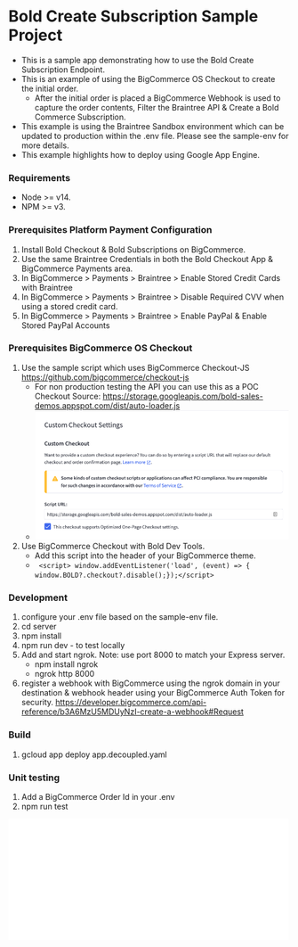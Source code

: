 # Bold Create Subscription Sample Project
- This is a sample app demonstrating how to use the Bold Create Subscription Endpoint.
- This is an example of using the BigCommerce OS Checkout to create the initial order.
   - After the initial order is placed a BigCommerce Webhook is used to capture the order contents, Filter the Braintree API & Create a Bold Commerce Subscription.
- This example is using the Braintree Sandbox environment which can be updated to production within the .env file. Please see the sample-env for more details.
- This example highlights how to deploy using Google App Engine.

### Requirements
* Node >= v14.
* NPM >= v3.

### Prerequisites Platform Payment Configuration
1. Install Bold Checkout & Bold Subscriptions on BigCommerce.
2. Use the same Braintree Credentials in both the Bold Checkout App & BigCommerce Payments area.
3. In BigCommerce > Payments > Braintree > Enable Stored Credit Cards with Braintree
4. In BigCommerce > Payments > Braintree > Disable Required CVV when using a stored credit card.
5. In BigCommerce > Payments > Braintree > Enable PayPal & Enable Stored PayPal Accounts

### Prerequisites BigCommerce OS Checkout
1. Use the sample script which uses BigCommerce Checkout-JS <https://github.com/bigcommerce/checkout-js>
    * For non production testing the API you can use this as a POC Checkout Source: https://storage.googleapis.com/bold-sales-demos.appspot.com/dist/auto-loader.js
    * <img src="/checkout-js.png">
2. Use BigCommerce Checkout with Bold Dev Tools.
   * Add this script into the header of your BigCommerce theme.
   * ``` <script> window.addEventListener('load', (event) => { window.BOLD?.checkout?.disable();});</script>```

### Development

1. configure your .env file based on the sample-env file.
2. cd server
3. npm install
4. npm run dev - to test locally
5. Add and start ngrok. Note: use port 8000 to match your Express server.
    * npm install ngrok
    * ngrok http 8000
6. register a webhook with BigCommerce using the ngrok domain in your destination & webhook header using your BigCommerce Auth Token for security. https://developer.bigcommerce.com/api-reference/b3A6MzU5MDUyNzI-create-a-webhook#Request

### Build
1. gcloud app deploy app.decoupled.yaml

### Unit testing
1. Add a BigCommerce Order Id in your .env
2. npm run test

<img src="/api.svg">
